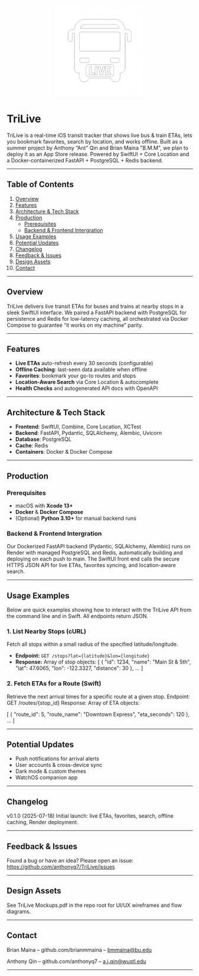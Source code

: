 <p align="center">
  <img src="ios-app/TriLive/Assets.xcassets/TriLiveLogo.imageset/TriLiveLogo.png" width="250" alt="TriLive Logo">
</p>

# TriLive

TriLive is a real-time iOS transit tracker that shows live bus & train ETAs, lets you bookmark favorites, search by location, and works offline. Built as a summer project by Anthony “Ant” Qin and Brian Maina "B.M.M", we plan to deploy it as an App Store release. Powered by SwiftUI + Core Location and a Docker-containerized FastAPI + PostgreSQL + Redis backend.

---

## Table of Contents

1. [Overview](#overview)  
2. [Features](#features)  
3. [Architecture & Tech Stack](#architecture--tech-stack)  
4. [Production](#production)  
   - [Prerequisites](#prerequisites)
   - [Backend & Frontend Intergration](#Backend--Frontend-Intergration)
5. [Usage Examples](#usage-examples)
6. [Potential Updates](#potential-updates)
7. [Changelog](#changelog)
8. [Feedback & Issues](#feedback--issues) 
9. [Design Assets](#design-assets)  
10. [Contact](#contact)  

---

## Overview

TriLive delivers live transit ETAs for buses and trains at nearby stops in a sleek SwiftUI interface. We paired a FastAPI backend with PostgreSQL for persistence and Redis for low-latency caching, all orchestrated via Docker Compose to guarantee “it works on my machine” parity.

---

## Features

- **Live ETAs** auto-refresh every 30 seconds (configurable)  
- **Offline Caching**: last-seen data available when offline  
- **Favorites**: bookmark your go-to routes and stops  
- **Location-Aware Search** via Core Location & autocomplete  
- **Health Checks** and autogenerated API docs with OpenAPI  

---

## Architecture & Tech Stack
- **Frontend**: SwiftUI, Combine, Core Location, XCTest  
- **Backend**: FastAPI, Pydantic, SQLAlchemy, Alembic, Uvicorn  
- **Database**: PostgreSQL  
- **Cache**: Redis  
- **Containers**: Docker & Docker Compose  
---

## Production

### Prerequisites

- macOS with **Xcode 13+**  
- **Docker** & **Docker Compose**  
- (Optional) **Python 3.10+** for manual backend runs

### Backend & Frontend Intergration

Our Dockerized FastAPI backend (Pydantic, SQLAlchemy, Alembic) runs on Render with managed PostgreSQL and Redis, automatically building and deploying on each push to main. The SwiftUI front end calls the secure HTTPS JSON API for live ETAs, favorites syncing, and location-aware search.

---
## Usage Examples

Below are quick examples showing how to interact with the TriLive API from the command line and in Swift. All endpoints return JSON.

### 1. List Nearby Stops (cURL)
Fetch all stops within a small radius of the specified latitude/longitude.  
- **Endpoint:** `GET /stops?lat={latitude}&lon={longitude}`  
- **Response:** Array of stop objects:
  [
    {
      "id": 1234,
      "name": "Main St & 5th",
      "lat": 47.6065,
      "lon": -122.3327,
      "distance": 30
    },
    ...
  ]

### 2. Fetch ETAs for a Route (Swift)
Retrieve the next arrival times for a specific route at a given stop.
Endpoint: GET /routes/{stop_id}
Response: Array of ETA objects:

[
  {
    "route_id": 5,
    "route_name": "Downtown Express",
    "eta_seconds": 120
  },
  ...
]

---
## Potential Updates
- Push notifications for arrival alerts
- User accounts & cross-device sync
- Dark mode & custom themes
- WatchOS companion app

---
## Changelog
v0.1.0 (2025-07-18)
Initial launch: live ETAs, favorites, search, offline caching, Render deployment.

---
## Feedback & Issues
Found a bug or have an idea? Please open an issue:
https://github.com/anthonyq7/TriLive/issues

---
## Design Assets
See TriLive Mockups.pdf in the repo root for UI/UX wireframes and flow diagrams.

---
## Contact

Brian Maina – github.com/brianmmaina – bmmaina@bu.edu

Anthony Qin – github.com/anthonyq7 – a.j.qin@wustl.edu

---

